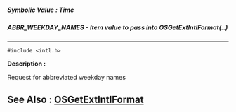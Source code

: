 ##### Symbolic Value : Time
##### ABBR_WEEKDAY_NAMES - Item value to pass into OSGetExtIntlFormat(..)
---
```
#include <intl.h>
```
**Description :**

Request for abbreviated weekday names

**See Also :**
[OSGetExtIntlFormat](/reference/Func/OSGetExtIntlFormat)
---
